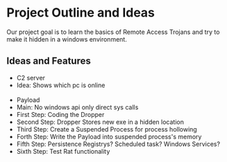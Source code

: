 # Project Outline and Ideas

Our project goal is to learn the basics of Remote Access Trojans and try to make it hidden in a windows environment.

## Ideas and Features
- C2 server
- Idea: Shows which pc is online 
<br /> <br />
- Payload 
- Main: No windows api only direct sys calls
- First Step: Coding the Dropper
- Second Step: Dropper Stores new exe in a hidden location
- Third Step: Create a Suspended Process for process hollowing
- Forth Step: Write the Payload into suspended process's memory
- Fifth Step: Persistence Registrys? Scheduled task? Windows Services?
- Sixth Step: Test Rat functionality
